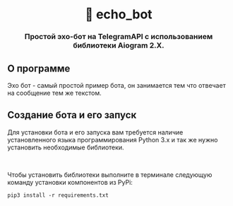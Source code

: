 <h1 align='center'>🤖 echo_bot</h1>
<h3 align='center'>Простой эхо-бот на TelegramAPI с использованием библиотеки Aiogram 2.X.</h3>

## О программе
<p align='left'>Эхо бот - самый простой пример бота, он занимается тем что отвечает на сообщение тем же текстом.</p>

## Создание бота и его запуск
<p align='left'>Для установки бота и его запуска вам требуется наличие установленного языка программирования Python 3.x и так же нужно установить необходимые библиотеки.</p>
<br>
<p>Чтобы установить библиотеки выполните в терминале следующую команду установки компонентов из PyPi:</p>

`pip3 install -r requirements.txt`
